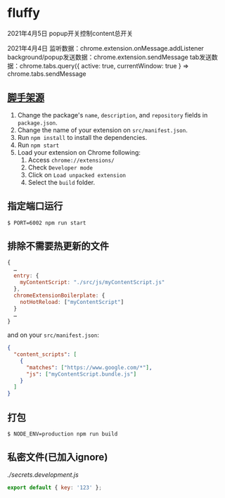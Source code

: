 # fluffy

2021年4月5日
popup开关控制content总开关

2021年4月4日
监听数据：chrome.extension.onMessage.addListener
background/popup发送数据：chrome.extension.sendMessage
tab发送数据：chrome.tabs.query({ active: true, currentWindow: true } => chrome.tabs.sendMessage

## [脚手架源](https://github.com/lxieyang/chrome-extension-boilerplate-react)
1. Change the package's `name`, `description`, and `repository` fields in `package.json`.
2. Change the name of your extension on `src/manifest.json`.
3. Run `npm install` to install the dependencies.
4. Run `npm start`
5. Load your extension on Chrome following:
   1. Access `chrome://extensions/`
   2. Check `Developer mode`
   3. Click on `Load unpacked extension`
   4. Select the `build` folder.
## 指定端口运行
```
$ PORT=6002 npm run start
```
## 排除不需要热更新的文件
```js
{
  …
  entry: {
    myContentScript: "./src/js/myContentScript.js"
  },
  chromeExtensionBoilerplate: {
    notHotReload: ["myContentScript"]
  }
  …
}
```

and on your `src/manifest.json`:

```json
{
  "content_scripts": [
    {
      "matches": ["https://www.google.com/*"],
      "js": ["myContentScript.bundle.js"]
    }
  ]
}
```
## 打包
```
$ NODE_ENV=production npm run build
```
## 私密文件(已加入ignore)
_./secrets.development.js_

```js
export default { key: '123' };
```
